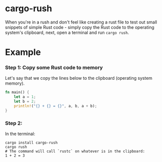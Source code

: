 # cargo-rush

When you're in a rush and don't feel like creating a rust file to test out 
small snippets of simple Rust code - simply copy the Rust code to the operating system's clipboard, next, open a terminal and run `cargo rush`.

# Example

### Step 1: Copy some Rust code to memory
Let's say that we copy the lines below to the clipboard (operating system memory).

```rust
fn main() {
    let a = 1;
    let b = 2;
    println!("{} + {} = {}", a, b, a + b);
}
```

### Step 2:
In the terminal:

```shell
cargo install cargo-rush
cargo rush
# The command will call `rustc` on whatever is in the clipboard:
1 + 2 = 3
```
